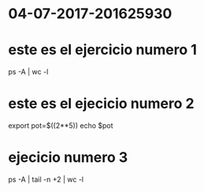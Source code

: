 # 04-07-2017-201625930

# este es el ejercicio numero 1 
ps -A | wc -l

# este es el ejecicio numero 2
export pot=$((2**5))
echo $pot

# ejecicio numero 3
ps -A | tail -n +2 | wc -l

 
